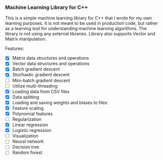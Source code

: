 ### Machine Learning Library for C++

This is a simple machine learning library for C++ that I wrote for my own learning purposes. It is not meant to be used in production code, but rather as a learning tool for understanding machine learning algorithms. The library is not using any external libraries. Library also supports Vector and Matrix manipulation.

Features:

- [x] Matrix data structures and operations
- [x] Vector data structures and operations
- [x] Batch gradient descent
- [x] Stochastic gradient descent
- [ ] Mini-batch gradient descent
- [ ] Utilize multi-threading
- [x] Loading data from CSV files
- [x] Data splitting
- [x] Loading and saving weights and biases to files
- [x] Feature scaling
- [x] Polynomial features
- [ ] Regularization
- [x] Linear regression
- [x] Logistic regression
- [ ] Visualization
- [ ] Neural network
- [ ] Decision tree
- [ ] Random forest

